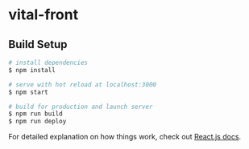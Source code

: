 # vital-front

## Build Setup

```bash
# install dependencies
$ npm install

# serve with hot reload at localhost:3000
$ npm start

# build for production and launch server
$ npm run build
$ npm run deploy

```

For detailed explanation on how things work, check out [React.js docs](https://reactjs.org).